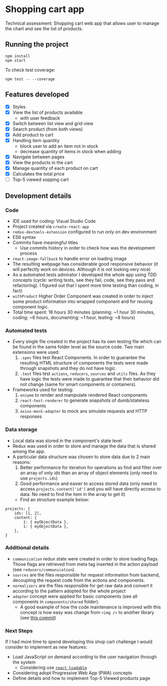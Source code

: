 # Shopping cart app
Technical assessment: Shopping cart web app that allows user to manage the chart and see the list of products.

## Running the project
```
npm install
npm start
```

To check test coverage:
```
npm test -- --coverage
```

## Features developed
- [X] Styles
- [X] View the list of products available
	- with user feedback
- [X] Switch between list view and grid view
- [X] Search product (from both views)
- [X] Add product to cart
- [X] Handling item quantity
	- block user to add an item not in stock
	- decrease quantity of items in stock when adding
- [X] Navigate between pages
- [X] View the products in the cart
- [X] Manage quantity of each product on cart
- [X] Calculates the total price
- [  ] Top-5 viewed sopping cart

## Development details
### Code
- IDE used for coding: Visual Studio Code
- Project created via `create-react-app`
- `redux-devtools-extension` configured to run only on dev environment
- ES6 syntax
- Commits have meaningful titles
	- Use commits history in order to check how was the development process
- `react-image-fallback` to handle error on loading image
- The resulting webpage has considerable good responsive behavior (it will perfectly work on devices. Although it is not looking very nice)
- As a automated tests admirator I developed the whole app using TDD concepts (cycle: writing tests, see they fail, code, see they pass and refactoring). I figured out that I spent more time testing than coding, in fact)
- `withProduct` Higher Order Component was created in order to inject some product information into wrapped component and for reusing component logic.
- Total time spent: 16 hours 30 minutes (planning: ~1 hour 30 minutes, coding: ~6 hours, documenting: ~1 hour, testing: ~8 hours)

### Automated tests
- Every single file created in the project has its own testing file which can be found in the same folder level as the source code. Two main extensions were used:
	1.  `.spec` files test React Components. In order to guarantee the resulting HTML structure of components the tests were made through snapshots and they do not have logic.
	2.  `.test` files test `actions`, `reducers`, `sources` and `utils` files. As they have logic the tests were made to guarantee that their behavior did not change  (same for smart components or containers).
- Frameworks used for testing:
	1. `enzyme` to render and manipulate rendered React components
	2. `react-test-renderer` to generate snapshots of dumb/stateless components
	3. `axios-mock-adapter` to mock ans simulate requests and HTTP responses

### Data storage
- Local data was stored in the component's state level
- Redux was used in order to store and manage the data that is shared among the app.
- A particular data structure was chosen to store data due to 2 main reasons:
	1. Better performance for iteration for operations as find and filter over an array of only ids than an array of object elements (only need to use `projects.ids`)
	2. Good performance and easier to access stored data (only need to access `projects.content['id']` and you will have directly access to data. No need to find the item in the array to get it)
	- Find an structure example below:
```
projects: {
	ids: [1, 2],
	content: {
		1: { myObjectData },
		1: { myObjectData },
	},
}
```

### Additional details
- `communication` redux state were created in order to store loading flags. Those flags are retrieved from meta tag inserted in the action payload (see `reducers/communication`).
- `sources` are the files responsible for request information from backend, decoupling the request code from the actions and components.
- `normalizers` are the files responsible for get raw data and convert it according to the pattern adopted for the whole project
- `adapter` concept were applied for basic components (see all components in `components/shared` folder).
	- A good example of how the code maintenance is improved with this concept is how easy was change from `<img />` to another library (see [this commit](https://github.com/renerbaffa/shoping-cart-app/commit/99bd51de67ce2bc41c7e87cc7ddc68feea4fe5d7))

### Next Steps
If I had more time to spend developing this shop cart challenge I would consider to implement as new features:
- Load JavaScript on demand according to the user navigation through the system
	- Considering use [`react-loadable`](https://github.com/thejameskyle/react-loadable)
- Considering adopt Progressive Web App (PWA) concepts
- Define details and how to implement Top-5 Viewed products page
